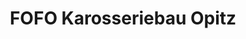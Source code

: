 ---
title: "FOFO Karosseriebau Opitz"
url: /leipzig/fofo-karosseriebau-opitz/
shop: Autowerkstatt
---
